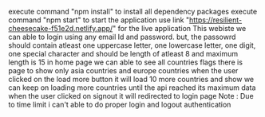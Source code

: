 execute command "npm install" to install all dependency packages
execute command "npm start" to start the application
use link "https://resilient-cheesecake-f51e2d.netlify.app/" for the live application
This webiste we can able to login using any email Id and password. but, the passowrd should contain atleast one uppercase letter, one lowercase letter, one digit, one special character and should be length of atleast 8 and maximum length is 15
in home page we can able to see all countries flags
there is page to show only asia countries and europe countries
when the user clicked on the load more button it will load 10 more countries and show 
we can keep on loading more countries until the api reached its maximum data
when the user clicked on signout it will redirected to login page
Note : Due to time limit i can't able to do proper login and logout authentication
